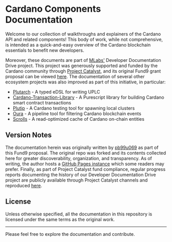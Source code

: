 # Cardano Components Documentation

Welcome to our collection of walkthroughs and explainers of the Cardano API and related components! This body of work, while not comprehensive, is intended as a quick-and-easy overview of the Cardano blockchain essentials to benefit new developers.

Moreover, these documents are part of [MLabs'](https://www.mlabs-digital.com/) Developer Documentation Drive project. This project was generously supported and funded by the Cardano community through [Project Catalyst](https://projectcatalyst.io/), and its original Fund9 grant proposal can be viewed [here](https://cardano.ideascale.com/c/idea/64396). The documentation of several other ecosystem projects was also improved as part of this initiative, in particular:

* [Plutarch](https://github.com/Plutonomicon/plutarch-plutus) - A typed eDSL for writing UPLC
* [Cardano-Transaction-Library](https://github.com/Plutonomicon/cardano-transaction-lib) - A Purescript library for building Cardano smart contract transactions
* [Plutip](https://github.com/mlabs-haskell/plutip) - A Cardano testing tool for spawning local clusters
* [Oura](https://github.com/txpipe/oura) - A pipeline tool for filtering Cardano blockchain events
* [Scrolls](https://github.com/txpipe/scrolls) - A read-optimized cache of Cardano on-chain entities

## Version Notes

The documentation herein was originally written by [pb99u069](https://github.com/pb99u069) as part of this Fund9 proposal. The original repo was forked and its contents collected here for greater discoverability, organization, and transparency. As of writing, the author hosts a [GitHub Pages instance](https://pb99u069.github.io/) which some readers may prefer. Finally, as part of Project Catalyst fund compliance, regular progress reports documenting the history of our Developer Documentation Drive project are publicly available through Project Catalyst channels and reproduced [here](https://github.com/mlabs-haskell/catalyst-funded-projects/tree/main/Fund9/Dev%20Documentation%20Drive).

## License

Unless otherwise specified, all the documentation in this repository is licensed under the same terms as the original work.

---

Please feel free to explore the documentation and contribute.
